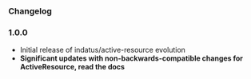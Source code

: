 ### Changelog

### 1.0.0
- Initial release of indatus/active-resource evolution
- **Significant updates with non-backwards-compatible changes for ActiveResource, read the docs**